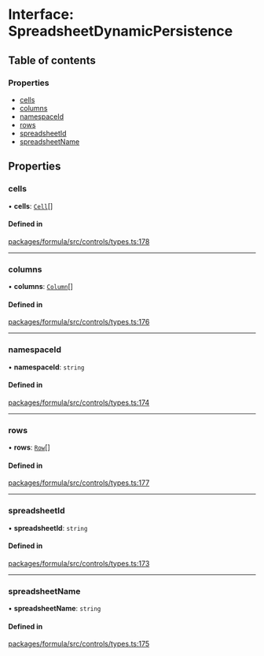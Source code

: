 # Interface: SpreadsheetDynamicPersistence

## Table of contents

### Properties

- [cells](SpreadsheetDynamicPersistence.md#cells)
- [columns](SpreadsheetDynamicPersistence.md#columns)
- [namespaceId](SpreadsheetDynamicPersistence.md#namespaceid)
- [rows](SpreadsheetDynamicPersistence.md#rows)
- [spreadsheetId](SpreadsheetDynamicPersistence.md#spreadsheetid)
- [spreadsheetName](SpreadsheetDynamicPersistence.md#spreadsheetname)

## Properties

### <a id="cells" name="cells"></a> cells

• **cells**: [`Cell`](Cell.md)[]

#### Defined in

[packages/formula/src/controls/types.ts:178](https://github.com/mashcard/mashcard/blob/main/packages/formula/src/controls/types.ts#L178)

---

### <a id="columns" name="columns"></a> columns

• **columns**: [`Column`](Column.md)[]

#### Defined in

[packages/formula/src/controls/types.ts:176](https://github.com/mashcard/mashcard/blob/main/packages/formula/src/controls/types.ts#L176)

---

### <a id="namespaceid" name="namespaceid"></a> namespaceId

• **namespaceId**: `string`

#### Defined in

[packages/formula/src/controls/types.ts:174](https://github.com/mashcard/mashcard/blob/main/packages/formula/src/controls/types.ts#L174)

---

### <a id="rows" name="rows"></a> rows

• **rows**: [`Row`](Row.md)[]

#### Defined in

[packages/formula/src/controls/types.ts:177](https://github.com/mashcard/mashcard/blob/main/packages/formula/src/controls/types.ts#L177)

---

### <a id="spreadsheetid" name="spreadsheetid"></a> spreadsheetId

• **spreadsheetId**: `string`

#### Defined in

[packages/formula/src/controls/types.ts:173](https://github.com/mashcard/mashcard/blob/main/packages/formula/src/controls/types.ts#L173)

---

### <a id="spreadsheetname" name="spreadsheetname"></a> spreadsheetName

• **spreadsheetName**: `string`

#### Defined in

[packages/formula/src/controls/types.ts:175](https://github.com/mashcard/mashcard/blob/main/packages/formula/src/controls/types.ts#L175)

